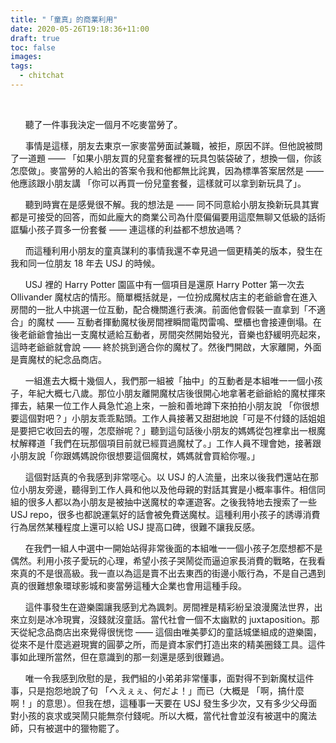 ```yaml
---
title: "「童真」的商業利用"
date: 2020-05-26T19:18:36+11:00
draft: true
toc: false
images:
tags:
  - chitchat
---
```


&nbsp;&nbsp;<br>



&nbsp; &nbsp; &nbsp; 聽了一件事我決定一個月不吃麥當勞了。

&nbsp; &nbsp; &nbsp; 事情是這樣，朋友去東京一家麥當勞面試兼職，被拒，原因不詳。但他說被問了一道題 —— 「如果小朋友買的兒童套餐裡的玩具包裝袋破了，想換一個，你該怎麼做」。麥當勞的人給出的答案令我和他都無比詫異，因為標準答案居然是 —— 他應該跟小朋友講 「你可以再買一份兒童套餐，這樣就可以拿到新玩具了」。

&nbsp; &nbsp; &nbsp; 聽到時實在是感覺很不解。我的想法是 —— 同不同意給小朋友換新玩具其實都是可接受的回答，而如此龐大的商業公司為什麼偏偏要用這麼無聊又低級的話術誆騙小孩子買多一份套餐 —— 連這樣的利益都不想放過嗎？

&nbsp; &nbsp; &nbsp; 而這種利用小朋友的童真謀利的事情我還不幸見過一個更精美的版本，發生在我和同一位朋友 18 年去 USJ 的時候。

&nbsp; &nbsp; &nbsp; USJ 裡的 Harry Potter 園區中有一個項目是還原 Harry Potter 第一次去 Ollivander 魔杖店的情形。簡單概括就是，一位扮成魔杖店主的老爺爺會在進入房間的一批人中挑選一位互動，配合機關進行表演。前面他會假裝一直拿到「不適合」的魔杖 —— 互動者揮動魔杖後房間裡瞬間電閃雷鳴、壁櫃也會接連倒塌。在後老爺爺會抽出一支魔杖遞給互動者，房間突然開始發光，音樂也舒緩明亮起來，這時老爺爺就會說 —— 終於挑到適合你的魔杖了。然後門開啟，大家離開，外面是賣魔杖的紀念品商店。

&nbsp; &nbsp; &nbsp; 一組進去大概十幾個人，我們那一組被「抽中」的互動者是本組唯一一個小孩子，年紀大概七八歲。那位小朋友離開魔杖店後很開心地拿著老爺爺給的魔杖揮來揮去，結果一位工作人員急忙追上來，一臉和善地蹲下來拍拍小朋友說 「你很想要這個對吧？」小朋友乖乖點頭。工作人員接著又甜甜地說「可是不付錢的話姐姐是要把它收回去的喔，怎麼辦呢？」聽到這句話後小朋友的媽媽從包裡拿出一根魔杖解釋道「我們在玩那個項目前就已經買過魔杖了。」工作人員不理會她，接著跟小朋友說「你跟媽媽說你很想要這個魔杖，媽媽就會買給你喔。」

&nbsp; &nbsp; &nbsp; 這個對話真的令我感到非常噁心。以 USJ 的人流量，出來以後我們還站在那位小朋友旁邊，聽得到工作人員和他以及他母親的對話其實是小概率事件。相信同組的很多人都以為小朋友是被抽中送魔杖的幸運遊客。之後我特地去搜索了一些 USJ  repo，很多也都說運氣好的話會被免費送魔杖。這種利用小孩子的誘導消費行為居然某種程度上還可以給 USJ 提高口碑，很難不讓我反感。

&nbsp; &nbsp; &nbsp; 在我們一組人中選中一開始站得非常後面的本組唯一一個小孩子怎麼想都不是偶然。利用小孩子愛玩的心理，希望小孩子哭鬧從而逼迫家長消費的戰略，在我看來真的不是很高級。我一直以為這是賣不出去東西的街邊小販行為，不是自己遇到真的很難想象環球影城和麥當勞這種大企業也會用這種手段。

&nbsp; &nbsp; &nbsp; 這件事發生在遊樂園讓我感到尤為諷刺。房間裡是精彩紛呈浪漫魔法世界，出來立刻是冰冷現實，沒錢就沒童話。當代社會一個不太幽默的 juxtaposition。那天從紀念品商店出來覺得很恍惚 —— 這個由唯美夢幻的童話城堡組成的遊樂園，從來不是什麼逃避現實的圓夢之所，而是資本家們打造出來的精美圈錢工具。這件事如此理所當然，但在意識到的那一刻還是感到很難過。

&nbsp; &nbsp; &nbsp; 唯一令我感到欣慰的是，我們組的小弟弟非常懂事，面對得不到新魔杖這件事，只是抱怨地說了句 「へえぇぇ、何だよ！」而已（大概是 「啊，搞什麼啊！」的意思）。但我在想，這種事一天要在 USJ 發生多少次，又有多少父母面對小孩的哀求或哭鬧只能無奈付錢呢。所以大概，當代社會並沒有被選中的魔法師，只有被選中的獵物罷了。